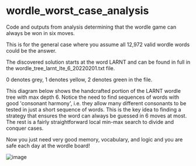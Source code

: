 # wordle_worst_case_analysis
Code and outputs from analysis determining that the wordle game can always be won in six moves.

This is for the general case where you assume all 12,972 valid wordle words could be the answer.

The discovered solution starts at the word LARNT and can be found in full in the wordle_tree_larnt_lte_6_20220201.txt file.

0 denotes grey, 1 denotes yellow, 2 denotes green in the file.

This diagram below shows the handcrafted portion of the LARNT wordle tree with max depth 6. Notice the need to find sequences of words with good 'consonant harmony', i.e. they allow many different consonants to be tested in just a short sequence of words. This is the key idea to finding a strategy that ensures the word can always be guessed in 6 moves at most. The rest is a fairly straightforward local min-max search to divide and conquer cases. 

Now you just need very good memory, vocabulary, and logic and you are safe each day at the wordle board!

![image](https://user-images.githubusercontent.com/63890649/151963926-df404aec-528e-4f3a-835d-dcfbb8bd2e12.png)
